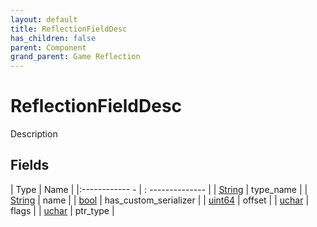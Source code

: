 ```yaml
---
layout: default
title: ReflectionFieldDesc
has_children: false
parent: Component
grand_parent: Game Reflection
---
```

# ReflectionFieldDesc
Description 

## Fields
| Type | Name |
|:------------ - | : -------------- |
| [String](game-reflection/components/string.md) | type_name |
| [String](game-reflection/components/string.md) | name |
| [bool](game-reflection/components/bool.md) | has_custom_serializer |
| [uint64](game-reflection/components/uint64.md) | offset |
| [uchar](game-reflection/enums/uchar.md) | flags |
| [uchar](game-reflection/enums/uchar.md) | ptr_type |
